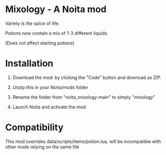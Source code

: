 # Mixology - A Noita mod

Variety is the spice of life:

Potions now contain a mix of 1-3 different liquids.

(Does not affect starting potions)

# Installation

1. Download the mod: by clicking the "Code" button and downoad as ZIP.

2. Unzip this in your Noita/mods folder

3. Rename the folder from "noita_mixology-main" to simply "mixology"

4. Launch Noita and activate the mod


# Compatibility

This mod overrides data/scripts/items/potion.lua, will be
incompatible with other mods relying on the same file
